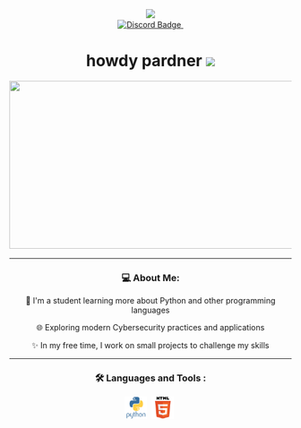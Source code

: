 <div id="header" align="center">
  <img src="https://media.giphy.com/media/ZVik7pBtu9dNS/giphy.gif" width="200"/>
  
 <div id="badges">
  <a href="https://discord.com/users/856298738044895312">
    <img src="https://img.shields.io/badge/Discord-grey?style=for-the-badge&logo=discord&logoColor=white" alt="Discord Badge"/>
    <img src="https://komarev.com/ghpvc/?username=Cerulean2&style=flat-square&color=blue" width="140" alt=""/>
  </a>
  
<h1>
  howdy pardner
  <img src="https://media.giphy.com/media/dcNiFw3ljdd1ajdtTH/giphy.gif" width="40px"/>
</h1>

  <div align="center">
  <img src="https://media.giphy.com/media/3oKIPnAiaMCws8nOsE/giphy.gif" width="600" height="300"/>
</div>

---

### 💻 About Me:
 🐍 I'm a student learning more about Python and other programming languages

 🌐 Exploring modern Cybersecurity practices and applications

 ✨ In my free time, I work on small projects to challenge my skills

 ---

### :hammer_and_wrench: Languages and Tools :
   
<div>
  <img src="https://github.com/devicons/devicon/blob/master/icons/python/python-original-wordmark.svg" title="Python" alt="Python" width="40" height="40"/>&nbsp;
  <img src="https://github.com/devicons/devicon/blob/master/icons/html5/html5-original-wordmark.svg" title="HTML5" alt="HTML" width="40" height="40"/>&nbsp;
</div>
